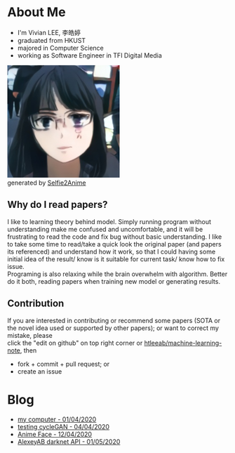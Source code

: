 # About Me
* I'm Vivian LEE, 李皓婷
* graduated from HKUST
* majored in Computer Science
* working as Software Engineer in TFI Digital Media

![](img/selfie2anime/2.jpg)  
generated by [Selfie2Anime](anime_face.html#selfie2anime)  


## Why do I read papers?
I like to learning theory behind model. Simply running program without understanding make me confused and uncomfortable, and it will be frustrating to read the code and fix bug without basic understanding. I like to take some time to read/take a quick look the original paper (and papers its referenced) and understand how it work, so that I could having some initial idea of the result/ know is it suitable for current task/ know how to fix issue.  
Programing is also relaxing while the brain overwhelm with algorithm. Better do it both, reading papers when training new model or generating results.

## Contribution
If you are interested in contributing or recommend some papers (SOTA or the novel idea used or supported by other papers); or want to correct my mistake, please  
click the "edit on github" on top right corner or [htleeab/machine-learning-note](https://github.com/htleeab/machine-learning-note), then 
* fork + commit + pull request; or
* create an issue

# Blog
* [my computer - 01/04/2020](computer.md)
* [testing cycleGAN - 04/04/2020](cycleGAN.md)
* [Anime Face - 12/04/2020](anime_face.md)
* [AlexeyAB darknet API - 01/05/2020](yolo34py_AlexeyAB.md)
<!--* [Anime frame interpolatin - 17/04/2020](anime_frame_interpolation.md)-->
